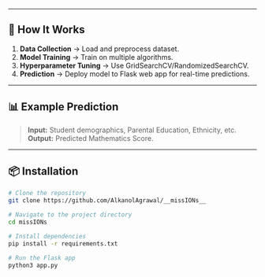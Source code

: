 
---

## 🚀 How It Works
1. **Data Collection** → Load and preprocess dataset.  
2. **Model Training** → Train on multiple algorithms.  
3. **Hyperparameter Tuning** → Use GridSearchCV/RandomizedSearchCV.  
4. **Prediction** → Deploy model to Flask web app for real-time predictions.

---

## 📊 Example Prediction
> **Input:** Student demographics, Parental Education, Ethnicity, etc.  
> **Output:** Predicted Mathematics Score.

---

## 📦 Installation
```bash
# Clone the repository
git clone https://github.com/AlkanolAgrawal/__missIONs__

# Navigate to the project directory
cd missIONs

# Install dependencies
pip install -r requirements.txt

# Run the Flask app
python3 app.py
